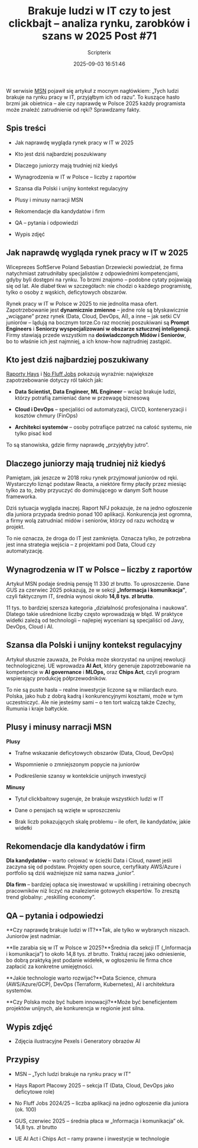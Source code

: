 ﻿---
title: "Brakuje ludzi w IT czy to jest clickbajt – analiza rynku, zarobków i szans w 2025 Post #71"
date: 2025-09-03 16:51:46
author: Scripterix
slug: brakuje-ludzi-w-it-czy-to-clickbajt-analiza-rynku-zarobkow-i-szans-w-2025-post-71
post_id: 1802
categories:
  - "Ogólne"
  - "Tech News"
  - "Wyzwanie"
tags:
  - "praca IT"
  - "rynek programistów"
  - "zarobki IT"
  - "zarobki programistów"
original_url: "https://opengateweb.com/posts/brakuje-ludzi-w-it-czy-to-clickbajt-analiza-rynku-zarobkow-i-szans-w-2025-post-71/"
---

W serwisie [MSN](https://www.msn.com/pl-pl/finanse/najpopularniejsze-artykuly/tych-ludzi-brakuje-na-rynku-pracy-pracownicy-poszukiwani-przyj%C4%85%C5%82bym-ich-cho%C4%87by-jutro-zarobki-wysokie/ar-AA1KFfiJ) pojawił się artykuł z mocnym nagłówkiem: „Tych ludzi brakuje na rynku pracy w IT, przyjąłbym ich od razu”. To kuszące hasło brzmi jak obietnica – ale czy naprawdę w Polsce 2025 każdy programista może znaleźć zatrudnienie od ręki? Sprawdzamy fakty.

## Spis treści

- Jak naprawdę wygląda rynek pracy w IT w 2025

- Kto jest dziś najbardziej poszukiwany

- Dlaczego juniorzy mają trudniej niż kiedyś

- Wynagrodzenia w IT w Polsce – liczby z raportów

- Szansa dla Polski i unijny kontekst regulacyjny

- Plusy i minusy narracji MSN

- Rekomendacje dla kandydatów i firm

- QA – pytania i odpowiedzi

- Wypis zdjęć

## Jak naprawdę wygląda rynek pracy w IT w 2025

Wiceprezes SoftServe Poland Sebastian Drzewiecki powiedział, że firma natychmiast zatrudniłaby specjalistów z odpowiednimi kompetencjami, gdyby byli dostępni na rynku. To brzmi znajomo – podobne cytaty pojawiają się od lat. Ale diabeł tkwi w szczegółach: nie chodzi o każdego programistę, tylko o osoby z wąskich, deficytowych obszarów.

Rynek pracy w IT w Polsce w 2025 to nie jednolita masa ofert. Zapotrzebowanie jest **dynamicznie zmienne** – jedne role są błyskawicznie „wciągane” przez rynek (Data, Cloud, DevOps, AI), a inne – jak setki CV juniorów – lądują na bocznym torze.Co raz mocniej poszukiwani są **Prompt Engineers** i **Seniorzy wyspecjalizowani w obszarze sztucznej inteligencji**. Firmy stawiają przede wszystkim na **doświadczonych Midów i Seniorów**, bo to właśnie ich jest najmniej, a ich know-how najtrudniej zastąpić.

## Kto jest dziś najbardziej poszukiwany

[Raporty Hays](#hays-raport) i [No Fluff Jobs](#No-Fluff-Jobs) pokazują wyraźnie: największe zapotrzebowanie dotyczy ról takich jak:

- **Data Scientist, Data Engineer, ML Engineer** – wciąż brakuje ludzi, którzy potrafią zamieniać dane w przewagę biznesową

- **Cloud i DevOps** – specjaliści od automatyzacji, CI/CD, konteneryzacji i kosztów chmury (FinOps)

- **Architekci systemów** – osoby potrafiące patrzeć na całość systemu, nie tylko pisać kod

To są stanowiska, gdzie firmy naprawdę „przyjęłyby jutro”.

## Dlaczego juniorzy mają trudniej niż kiedyś

Pamiętam, jak jeszcze w 2018 roku rynek przyjmował juniorów od ręki. Wystarczyło liznąć podstaw Reacta, a niektóre firmy płaciły przez miesiąc tylko za to, żeby przyuczyć do dominującego w danym Soft house frameworka.

Dziś sytuacja wygląda inaczej. Raport NFJ pokazuje, że na jedno ogłoszenie dla juniora przypada średnio ponad 100 aplikacji. Konkurencja jest ogromna, a firmy wolą zatrudniać midów i seniorów, którzy od razu wchodzą w projekt.

To nie oznacza, że droga do IT jest zamknięta. Oznacza tylko, że potrzebna jest inna strategia wejścia – z projektami pod Data, Cloud czy automatyzację.

## Wynagrodzenia w IT w Polsce – liczby z raportów

Artykuł MSN podaje średnią pensję 11 330 zł brutto. To uproszczenie. Dane GUS za czerwiec 2025 pokazują, że w sekcji **„Informacja i komunikacja”**, czyli faktycznym IT, średnia wynosi około **14,8 tys. zł brutto**.

11 tys. to bardziej szersza kategoria „działalność profesjonalna i naukowa”. Dlatego takie uśrednione liczby często wprowadzają w błąd. W praktyce widełki zależą od technologii – najlepiej wyceniani są specjaliści od Javy, DevOps, Cloud i AI.

## Szansa dla Polski i unijny kontekst regulacyjny

Artykuł słusznie zauważa, że Polska może skorzystać na unijnej rewolucji technologicznej. UE wprowadza **AI Act**, który generuje zapotrzebowanie na kompetencje w **AI governance** i **MLOps,** oraz **Chips Act**, czyli program wspierający produkcję półprzewodników.

To nie są puste hasła – realne inwestycje liczone są w miliardach euro. Polska, jako hub z dobrą kadrą i konkurencyjnymi kosztami, może w tym uczestniczyć. Ale nie jesteśmy sami – o ten tort walczą także Czechy, Rumunia i kraje bałtyckie.

## Plusy i minusy narracji MSN

**Plusy**

- Trafne wskazanie deficytowych obszarów (Data, Cloud, DevOps)

- Wspomnienie o zmniejszonym popycie na juniorów

- Podkreślenie szansy w kontekście unijnych inwestycji

**Minusy**

- Tytuł clickbaitowy sugeruje, że brakuje wszystkich ludzi w IT

- Dane o pensjach są wzięte w uproszczeniu

- Brak liczb pokazujących skalę problemu – ile ofert, ile kandydatów, jakie widełki

## Rekomendacje dla kandydatów i firm

**Dla kandydatów** – warto celować w ścieżki Data i Cloud, nawet jeśli zaczyna się od podstaw. Projekty open source, certyfikaty AWS/Azure i portfolio są dziś ważniejsze niż sama nazwa „junior”.

**Dla firm** – bardziej opłaca się inwestować w upskilling i retraining obecnych pracowników niż liczyć na znalezienie gotowych ekspertów. To zresztą trend globalny: „reskilling economy”.

## QA – pytania i odpowiedzi

**Czy naprawdę brakuje ludzi w IT?**Tak, ale tylko w wybranych niszach. Juniorów jest nadmiar.

**Ile zarabia się w IT w Polsce w 2025?**Średnia dla sekcji IT („Informacja i komunikacja”) to około 14,8 tys. zł brutto. Traktuj raczej jako odniesienie, bo dobrą praktyką jest podanie widełek, w ogłoszeniu  ile firma chce zapłacić za konkretne umiejętności.

**Jakie technologie warto rozwijać?**Data Science, chmura (AWS/Azure/GCP), DevOps (Terraform, Kubernetes), AI i architektura systemów.

**Czy Polska może być hubem innowacji?**Może być beneficjentem projektów unijnych, ale konkurencja w regionie jest silna.

## Wypis zdjęć

- Zdjęcia ilustracyjne Pexels i Generatory obrazów AI

## Przypisy

- MSN – „Tych ludzi brakuje na rynku pracy w IT”

- Hays Raport Płacowy 2025 – sekcja IT (Data, Cloud, DevOps jako deficytowe role)

- No Fluff Jobs 2024/25 – liczba aplikacji na jedno ogłoszenie dla juniora (ok. 100)

- GUS, czerwiec 2025 – średnia płaca w „Informacja i komunikacja” ok. 14,8 tys. zł brutto

- UE AI Act i Chips Act – ramy prawne i inwestycje w technologie
